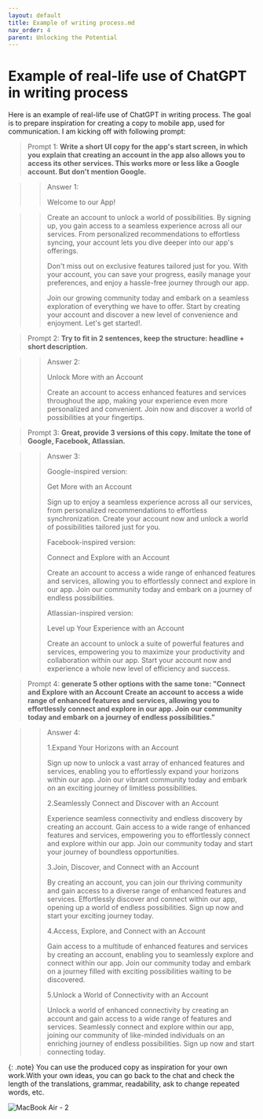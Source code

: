 ```yaml
---
layout: default
title: Example of writing process.md
nav_order: 4
parent: Unlocking the Potential
---
```


# Example of real-life use of ChatGPT in writing process

Here is an example of real-life use of ChatGPT in writing process. The goal is to prepare inspiration for creating a copy to mobile app, used for communication. I am kicking off with following prompt:

>Prompt 1: **Write a short UI copy for the app's start screen, in which you explain that creating an account in the app also allows you to access its other services. This works more or less like a Google account. But don't mention Google.**

>>Answer 1: 
>>
>>Welcome to our App!

>>Create an account to unlock a world of possibilities. By signing up, you gain access to a seamless experience across all our services. From personalized recommendations to effortless syncing, your account lets you dive deeper into our app's offerings.
>>
>>Don't miss out on exclusive features tailored just for you. With your account, you can save your progress, easily manage your preferences, and enjoy a hassle-free journey through our app.
>>
>>Join our growing community today and embark on a seamless exploration of everything we have to offer. Start by creating your account and discover a new level of convenience and enjoyment. Let's get started!.

>Prompt 2: **Try to fit in 2 sentences, keep the structure: headline + short description.**

>>Answer 2:
>>
>>Unlock More with an Account
>>
>>Create an account to access enhanced features and services throughout the app, making your experience even more personalized and convenient. Join now and discover a world of possibilities at your fingertips.

>Prompt 3: **Great, provide 3 versions of this copy. Imitate the tone of Google, Facebook, Atlassian.**

>>Answer 3: 
>>
>>Google-inspired version:
>>
>>Get More with an Account
>>
>>Sign up to enjoy a seamless experience across all our services, from personalized recommendations to effortless synchronization. Create your account now and unlock a world of possibilities tailored just for you.
>>
>>Facebook-inspired version:
>>
>>Connect and Explore with an Account
>>
>>Create an account to access a wide range of enhanced features and services, allowing you to effortlessly connect and explore in our app. Join our community today and embark on a journey of endless possibilities.
>>
>>Atlassian-inspired version:
>>
>>Level up Your Experience with an Account
>>
>>Create an account to unlock a suite of powerful features and services, empowering you to maximize your productivity and collaboration within our app. Start your account now and experience a whole new level of efficiency and success.

>Prompt 4: **generate 5 other options with the same tone: "Connect and Explore with an Account Create an account to access a wide range of enhanced features and services, allowing you to effortlessly connect and explore in our app. Join our community today and embark on a journey of endless possibilities."**

>>Answer 4: 
>>
>>1.Expand Your Horizons with an Account
>>
>>Sign up now to unlock a vast array of enhanced features and services, enabling you to effortlessly expand your horizons within our app. Join our vibrant community today and embark on an exciting journey of limitless possibilities.
>>
>>2.Seamlessly Connect and Discover with an Account
>>
>>Experience seamless connectivity and endless discovery by creating an account. Gain access to a wide range of enhanced features and services, empowering you to effortlessly connect and explore within our app. Join our community today and start your journey of boundless opportunities.
>>
>>3.Join, Discover, and Connect with an Account
>>
>>By creating an account, you can join our thriving community and gain access to a diverse range of enhanced features and services. Effortlessly discover and connect within our app, opening up a world of endless possibilities. Sign up now and start your exciting journey today.
>>
>>4.Access, Explore, and Connect with an Account
>>
>>Gain access to a multitude of enhanced features and services by creating an account, enabling you to seamlessly explore and connect within our app. Join our community today and embark on a journey filled with exciting possibilities waiting to be discovered.
>>
>>5.Unlock a World of Connectivity with an Account
>>
>>Unlock a world of enhanced connectivity by creating an account and gain access to a wide range of features and services. Seamlessly connect and explore within our app, joining our community of like-minded individuals on an enriching journey of endless possibilities. Sign up now and start connecting today.

{: .note}
You can use the produced copy as inspiration for your own work.With your own ideas, you can go back to the chat and check the length of the translations, grammar, readability, ask to change repeated words, etc.

![MacBook Air - 2](https://github.com/Lipkowski/just-the-docs/assets/118655373/7744e9c6-4339-4081-ba84-3cb4b7257760)


